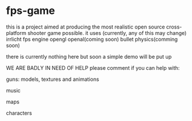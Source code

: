# fps-game
this is a project aimed at producing the most realistic open source cross-platform shooter game possible.
it uses (currently, any of this may change)
irrlicht fps engine
opengl
openal(coming soon)
bullet physics(comming soon)

there is currently nothing here but soon a simple demo will be put up

WE ARE BADLY IN NEED OF HELP
please comment if you can help with:

guns: models, textures and animations

music

maps

characters
